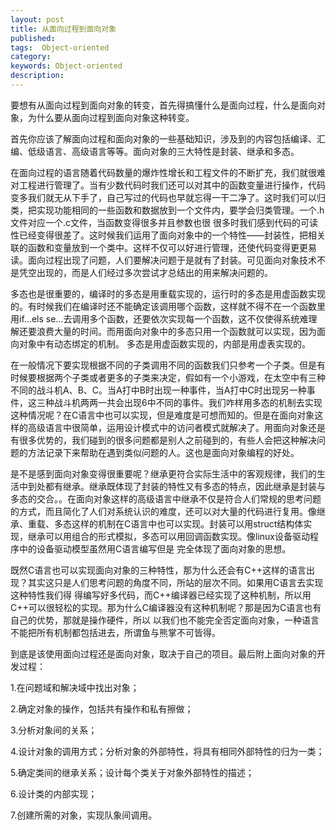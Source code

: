 ```yaml
---
layout: post
title: 从面向过程到面向对象
published: 
tags:  Object-oriented
category: 
keywords: Object-oriented
description: 
---
```


要想有从面向过程到面向对象的转变，首先得搞懂什么是面向过程，什么是面向对象，为什么要从面向过程到面向对象这种转变。

首先你应该了解面向过程和面向对象的一些基础知识，涉及到的内容包括编译、汇编、低级语言、高级语言等等。面向对象的三大特性是封装、继承和多态。

在面向过程的语言随着代码数量的爆炸性增长和工程文件的不断扩充，我们就很难对工程进行管理了。当有少数代码时我们还可以对其中的函数变量进行操作，代码变多我们就无从下手了，自己写过的代码也早就忘得一干二净了。这时我们可以归类，把实现功能相同的一些函数和数据放到一个文件内，要学会归类管理。一个.h文件对应一个.c文件，当函数变得很多并且参数也很
很多时我们感到代码的可读性已经变得很差了。这时候我们运用了面向对象中的一个特性——封装性，把相关联的函数和变量放到一个类中。这样不仅可以好进行管理，还使代码变得更更易读。面向过程出现了问题，人们要解决问题于是就有了封装。可见面向对象技术不是凭空出现的，而是人们经过多次尝试才总结出的用来解决问题的。

多态也是很重要的，编译时的多态是用重载实现的，运行时的多态是用虚函数实现的。有时候我们在编译时还不能确定该调用哪个函数，这样就不得不在一个函数里用if…els
se…去调用多个函数，还要依次实现每一个函数，这不仅使得系统难理解还要浪费大量的时间。而用面向对象中的多态只用一个函数就可以实现，因为面向对象中有动态绑定的机制。
多态是用虚函数实现的，内部是用虚表实现的。

在一般情况下要实现根据不同的子类调用不同的函数我们只参考一个子类。但是有时候要根据两个子类或者更多的子类来决定，假如有一个小游戏，在太空中有三种不同的战斗机A、B、C。当A打中B时出现一种事件，当A打中C时出现另一种事件，这三种战斗机两两一共会出现6中不同的事件。我们咋样用多态的机制去实现这种情况呢？在C语言中也可以实现，但是难度是可想而知的。但是在面向对象这样的高级语言中很简单，运用设计模式中的访问者模式就解决了。用面向对象还是有很多优势的，我们碰到的很多问题都是别人之前碰到的，有些人会把这种解决问题的方法记录下来帮助在遇到类似问题的人。这也是面向对象编程的好处。

是不是感到面向对象变得很重要呢？继承更符合实际生活中的客观规律，我们的生活中到处都有继承。继承既体现了封装的特性又有多态的特点，因此继承是封装与多态的交合。。在面向对象这样的高级语言中继承不仅是符合人们常规的思考问题的方式，而且简化了人们对系统认识的难度，还可以对大量的代码进行复用。像继承、重载、多态这样的机制在C语言中也可以实现。封装可以用struct结构体实现，继承可以用组合的形式模拟，多态可以用回调函数实现。像linux设备驱动程序中的设备驱动模型虽然用C语言编写但是
完全体现了面向对象的思想。

既然C语言也可以实现面向对象的三种特性，那为什么还会有C++这样的语言出现？其实这只是人们思考问题的角度不同，所站的层次不同。如果用C语言去实现这种特性我们得
得编写好多代码，而C++编译器已经实现了这种机制，所以用C++可以很轻松的实现。那为什么C编译器没有这种机制呢？那是因为C语言也有自己的优势，那就是操作硬件，所以
以我们也不能完全否定面向对象，一种语言不能把所有机制都包括进去，所谓鱼与熊掌不可皆得。

到底是该使用面向过程还是面向对象，取决于自己的项目。最后附上面向对象的开发过程： 

1.在问题域和解决域中找出对象；

2.确定对象的操作，包括共有操作和私有擦做；

3.分析对象间的关系；

4.设计对象的调用方式；分析对象的外部特性，将具有相同外部特性的归为一类；

5.确定类间的继承关系；设计每个类关于对象外部特性的描述；

6.设计类的内部实现；

7.创建所需的对象，实现队象间调用。